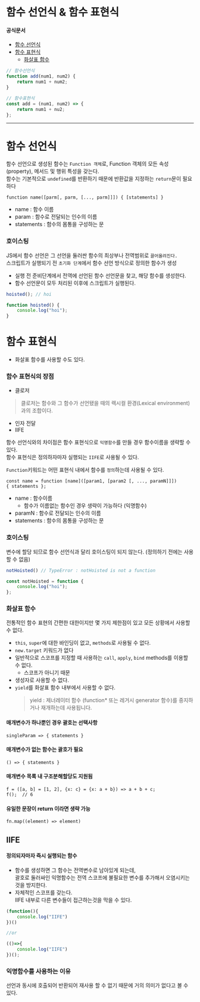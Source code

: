 # 함수 선언식 & 함수 표현식

#### 공식문서

-   [함수 선언식](https://developer.mozilla.org/ko/docs/Web/JavaScript/Reference/Statements/function)
-   [함수 표현식](https://developer.mozilla.org/ko/docs/Web/JavaScript/Reference/Operators/function)
    -   [화살표 함수](https://developer.mozilla.org/ko/docs/Web/JavaScript/Reference/Functions/Arrow_functions)

```javascript
// 함수선언식
function add(num1, num2) {
    return num1 + num2;
}

// 함수표현식
const add = (num1, num2) => {
    return num1 + nu2;
};
```

---

# 함수 선언식

함수 선언으로 생성된 함수는 `Function 객체`로, Function 객체의 모든 속성(property), 메서드 및 행위 특성을 갖는다.  
함수는 기본적으로 `undefined`를 반환하기 때문에 반환값을 지정하는 `return`문이 필요하다

    function name([parm[, parm, [..., parm]]]) { [statements] }

-   name : 함수 이름
-   param : 함수로 전달되는 인수의 이름
-   statements : 함수의 몸통을 구성하는 문

### 호이스팅

JS에서 함수 선언은 그 선언을 둘러싼 함수의 최상부나 전역범위로 `끌어올려진다.`  
스크립트가 실행되기 전 `초기화 단계`에서 함수 선언 방식으로 정의한 함수가 생성
- 실행 전 준비단계에서 전역에 선언된 함수 선언문을 찾고, 해당 함수를 생성한다.
- 함수 선언문이 모두 처리된 이후에 스크립트가 실행된다.
```javascript
hoisted(); // hoi

function hoisted() {
    console.log("hoi");
}
```

# 함수 표현식

-   화살표 함수를 사용할 수도 있다.
### 함수 표현식의 장점
- 클로저
> 클로저는 함수와 그 함수가 선언됐을 때의 렉시컬 환경(Lexical environment)과의 조합이다.
- 인자 전달
- IIFE

함수 선언식와의 차이점은 함수 표현식으로 `익명함수`를 만들 경우 함수이름을 생략할 수 있다.  
함수 표현식은 정의하자마자 실행되는 `IIFE`로 사용될 수 있다.

`Function`키워드는 어떤 표현식 내에서 함수를 `정의`하는데 사용될 수 있다.

    const name = function [name]([param1, [param2 [, ..., paramN]]])
    { statements };

-   name : 함수이름
    -   함수가 이름없는 함수인 경우 생략이 가능하다 (익명함수)
-   paramN : 함수로 전달되는 인수의 이름
-   statements : 함수의 몸통을 구성하는 문

### 호이스팅
변수에 할당 되므로 함수 선언식과 달리 호이스팅이 되지 않는다. (정의하기 전에는 사용할 수 없음)

```javascript
notHoisted() // TypeError : notHoisted is not a function

const notHoisted = function {
    console.log("hoi");
};
```

### 화살표 함수

전통적인 함수 표현의 간편한 대한이지만 몇 가지 제한점이 있고 모든 상황에서 사용할 수 없다.

-   `this`, `super`에 대한 바인딩이 없고, `methods`로 사용될 수 없다.
-   `new.target` 키워드가 없다
-   일반적으로 스코프를 지정할 때 사용하는 `call`, `apply`, `bind` methods를 이용할 수 없다.
    - 스코프가 아니기 때문
-   생성자로 사용할 수 없다.
-   `yield`를 화살표 함수 내부에서 사용할 수 없다.
    > yield : 제너레이터 함수 (function\* 또는 레거시 generator 함수)를 중지하거나 재개하는데 사용됩니다.

#### 매개변수가 하나뿐인 경우 괄호는 선택사항

    singleParam => { statements }

#### 매개변수가 없는 함수는 괄호가 필요

    () => { statements }

#### 매개변수 목록 내 구조분해할당도 지원됨

    f = ([a, b] = [1, 2], {x: c} = {x: a + b}) => a + b + c;
    f();  // 6

#### 유일한 문장이 return 이라면 생략 가능

    fn.map((element) => element)
## IIFE
#### 정의되자마자 즉시 실행되는 함수
- 함수를 생성하면 그 함수는 전역변수로 남아있게 되는데,   
괄호로 둘러싸인 익명함수는 전역 스코프에 불필요한 변수를 추가해서 오염시키는것을 방지한다.
- 자체적인 스코프를 갖는다.  
IIFE 내부로 다른 변수들이 접근하는것을 막을 수 있다.
```javascript
(function(){
    console.log("IIFE")
})()

//or

(()=>{
    console.log("IIFE")
})();
```
### 익명함수를 사용하는 이유  
선언과 동시에 호출되어 반환되어 재사용 할 수 없기 때문에 거의 의미가 없다고 볼 수 있다.
